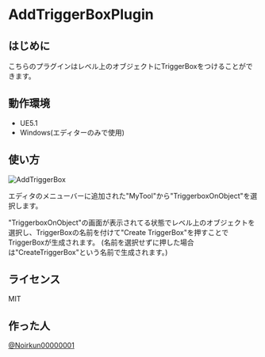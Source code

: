 # AddTriggerBoxPlugin

## はじめに
こちらのプラグインはレベル上のオブジェクトにTriggerBoxをつけることができます。


## 動作環境
- UE5.1
- Windows(エディターのみで使用)

## 使い方
![AddTriggerBox](https://github.com/Noirkun/AddTriggerBoxPlugin/assets/92137704/3f2411f7-7a2e-42ed-9bd6-3a0fc7ac8baf)

エディタのメニューバーに追加された"MyTool"から"TriggerboxOnObject"を選択します。

"TriggerboxOnObject"の画面が表示されてる状態でレベル上のオブジェクトを選択し、TriggerBoxの名前を付けて"Create TriggerBox"を押すことでTriggerBoxが生成されます。
(名前を選択せずに押した場合は"CreateTriggerBox"という名前で生成されます。)

## ライセンス
MIT

## 作った人
[@Noirkun00000001](https://twitter.com/Noirkun00000001)
